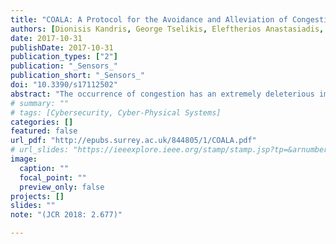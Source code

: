 ```yaml
---
title: "COALA: A Protocol for the Avoidance and Alleviation of Congestion in Wireless Sensor Networks"
authors: [Dionisis Kandris, George Tselikis, Eleftherios Anastasiadis, Emmanouil Panaousis, Tasos Dagiuklas]
date: 2017-10-31
publishDate: 2017-10-31
publication_types: ["2"]
publication: "_Sensors_"
publication_short: "_Sensors_"
doi: "10.3390/s17112502"
abstract: "The occurrence of congestion has an extremely deleterious impact on the performance of Wireless Sensor Networks (WSNs). This article presents a novel protocol, named COALA (COngestion ALleviation and Avoidance), which aims to act both proactively, in order to avoid the creation of congestion in WSNs, and reactively, so as to mitigate the diffusion of upcoming congestion through alternative path routing. Its operation is based on the utilization of an accumulative cost function, which considers both static and dynamic metrics in order to send data through the paths that are less probable to be congested. COALA is validated through simulation tests, which exhibit its ability to achieve remarkable reduction of loss ratios, transmission delays and energy dissipation. Moreover, the appropriate adjustment of the weighting of the accumulative cost function enables the algorithm to adapt to the performance criteria of individual case scenarios."
# summary: ""
# tags: [Cybersecurity, Cyber-Physical Systems]
categories: []
featured: false
url_pdf: "http://epubs.surrey.ac.uk/844805/1/COALA.pdf"
# url_slides: "https://ieeexplore.ieee.org/stamp/stamp.jsp?tp=&arnumber=8894107"
image:
  caption: ""
  focal_point: ""
  preview_only: false
projects: []
slides: ""
note: "(JCR 2018: 2.677)"

---
```

